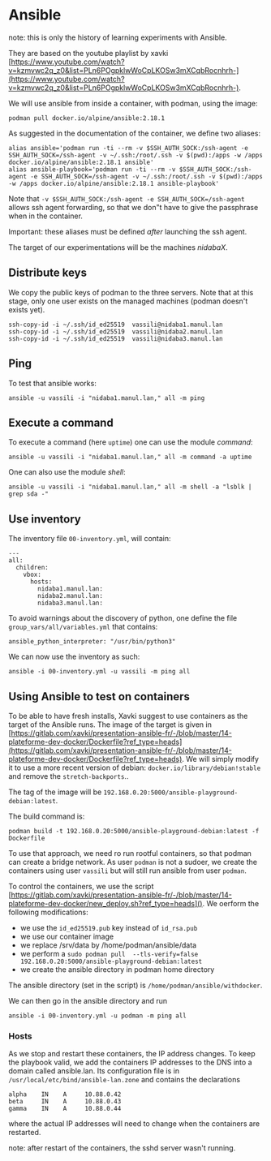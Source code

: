 # Ansible

note: this is only the history of learning experiments with Ansible.

They are based on the youtube playlist by xavki [https://www.youtube.com/watch?v=kzmvwc2q_z0&list=PLn6POgpklwWoCpLKOSw3mXCqbRocnhrh-](https://www.youtube.com/watch?v=kzmvwc2q_z0&list=PLn6POgpklwWoCpLKOSw3mXCqbRocnhrh-).


We will use ansible from inside a container, with podman, using the image:

    podman pull docker.io/alpine/ansible:2.18.1

As suggested in the documentation of the container, we define two aliases:

    alias ansible='podman run -ti --rm -v $SSH_AUTH_SOCK:/ssh-agent -e SSH_AUTH_SOCK=/ssh-agent -v ~/.ssh:/root/.ssh -v $(pwd):/apps -w /apps docker.io/alpine/ansible:2.18.1 ansible'
    alias ansible-playbook='podman run -ti --rm -v $SSH_AUTH_SOCK:/ssh-agent -e SSH_AUTH_SOCK=/ssh-agent -v ~/.ssh:/root/.ssh -v $(pwd):/apps -w /apps docker.io/alpine/ansible:2.18.1 ansible-playbook'
    
Note that `-v $SSH_AUTH_SOCK:/ssh-agent -e SSH_AUTH_SOCK=/ssh-agent` allows ssh agent forwarding, so that we don"t have to give the passphrase when in the container.

Important: these aliases must be defined *after* launching the ssh agent.

The target of our experimentations will be the machines *nidabaX*.

## Distribute keys

We copy the public keys of podman to the three servers. Note that at this stage, only one user exists on the managed machines (podman doesn't exists yet).

    ssh-copy-id -i ~/.ssh/id_ed25519  vassili@nidaba1.manul.lan
    ssh-copy-id -i ~/.ssh/id_ed25519  vassili@nidaba2.manul.lan
    ssh-copy-id -i ~/.ssh/id_ed25519  vassili@nidaba3.manul.lan

## Ping

To test that ansible works:

    ansible -u vassili -i "nidaba1.manul.lan," all -m ping
    
## Execute a command

To execute a command (here `uptime`) one can use the module *command*:

    ansible -u vassili -i "nidaba1.manul.lan," all -m command -a uptime

One can also use the module *shell*:

    ansible -u vassili -i "nidaba1.manul.lan," all -m shell -a "lsblk | grep sda -"

## Use inventory

The inventory file `00-inventory.yml`, will contain:

    ---
    all:
      children:
        vbox:
          hosts:
            nidaba1.manul.lan:
            nidaba2.manul.lan:
            nidaba3.manul.lan:

To avoid warnings about the discovery of python, one define the file `group_vars/all/variables.yml` that contains:

    ansible_python_interpreter: "/usr/bin/python3"

We can now use the inventory as such:

    ansible -i 00-inventory.yml -u vassili -m ping all


## Using Ansible to test on containers

To be able to have fresh installs, Xavki suggest to use containers as the target of the Ansible runs. The image of the target is
given in [https://gitlab.com/xavki/presentation-ansible-fr/-/blob/master/14-plateforme-dev-docker/Dockerfile?ref_type=heads](https://gitlab.com/xavki/presentation-ansible-fr/-/blob/master/14-plateforme-dev-docker/Dockerfile?ref_type=heads). We will simply modify it to use a more recent version of debian: `docker.io/library/debian!stable` and remove the `stretch-backports`..

The tag of the image will be `192.168.0.20:5000/ansible-playground-debian:latest`.

The build command is:

    podman build -t 192.168.0.20:5000/ansible-playground-debian:latest -f Dockerfile

To use that approach, we need ro run rootful containers, so that podman can create a bridge network.
As user `podman` is not a sudoer, we create the containers using user `vassili` but will still run ansible from user `podman`.

To control the containers, we use the script [https://gitlab.com/xavki/presentation-ansible-fr/-/blob/master/14-plateforme-dev-docker/new_deploy.sh?ref_type=heads](). We oerform the following modifications:

* we use the `id_ed25519.pub` key instead of `id_rsa.pub`
* we use our container image
* we replace /srv/data by /home/podman/ansible/data
* we perform a `sudo podman pull  --tls-verify=false 192.168.0.20:5000/ansible-playground-debian:latest`
* we create the ansible directory in podman home directory

The ansible directory (set in the script) is `/home/podman/ansible/withdocker`.

We can then go in the ansible directory and run

    ansible -i 00-inventory.yml -u podman -m ping all
    
### Hosts

As we stop and restart these containers, the IP address changes. To keep the playbook valid, we add the containers IP addresses
to the DNS into a domain called ansible.lan.
Its configuration file is in `/usr/local/etc/bind/ansible-lan.zone` and contains the declarations

    alpha    IN    A     10.88.0.42
    beta     IN    A     10.88.0.43
    gamma    IN    A     10.88.0.44

where the actual IP addresses will need to change when the containers are restarted.

note: after restart of the containers, the sshd server wasn't running.

